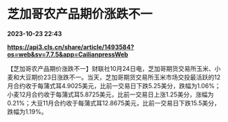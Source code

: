 # 芝加哥农产品期价涨跌不一

**2023-10-23 22:43**

**https://api3.cls.cn/share/article/1493584?os=web&sv=7.7.5&app=CailianpressWeb**

【芝加哥农产品期价涨跌不一】财联社10月24日电，芝加哥期货交易所玉米、小麦和大豆期价23日涨跌不一。当天，芝加哥期货交易所玉米市场交投最活跃的12月合约收于每蒲式耳4.9025美元，比前一交易日下跌5.25美分，跌幅为1.06%；小麦12月合约收于每蒲式耳5.8725美元，比前一交易日上涨1.25美分，涨幅为0.21%；大豆11月合约收于每蒲式耳12.8675美元，比前一交易日下跌15.5美分，跌幅为1.19%。